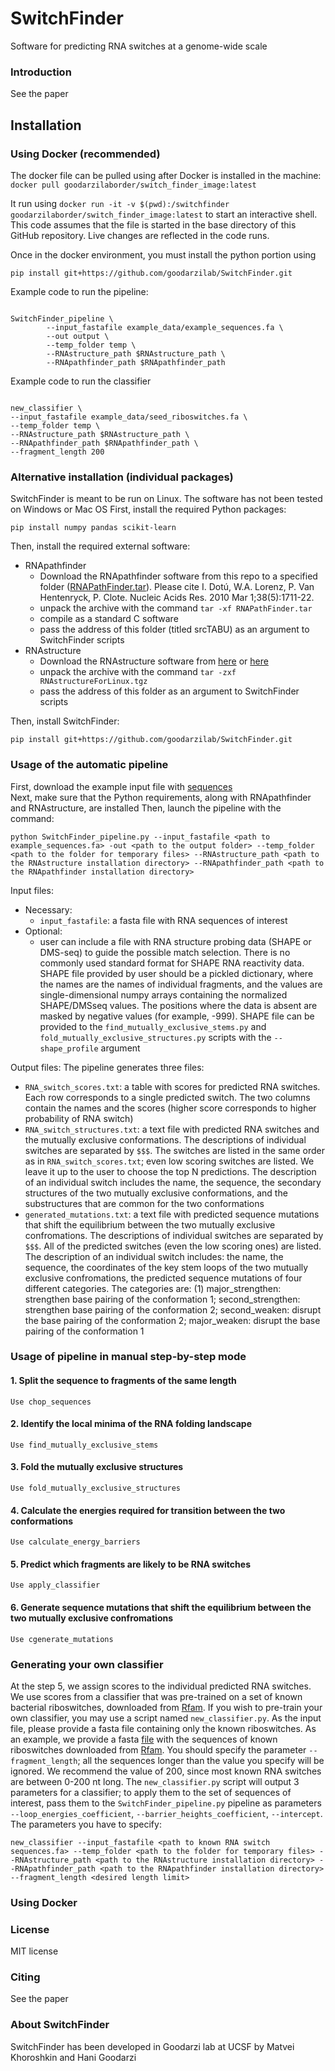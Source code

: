 # SwitchFinder
Software for predicting RNA switches at a genome-wide scale

### Introduction
See the paper

## Installation

### Using Docker (recommended)
The docker file can be pulled using after Docker is installed in the machine:
`docker pull goodarzilaborder/switch_finder_image:latest` 

It run using `docker run -it -v $(pwd):/switchfinder goodarzilaborder/switch_finder_image:latest` to start an interactive shell. This code assumes that the file is started in the base directory of this GitHub repository. Live changes are reflected in the code runs.

Once in the docker environment, you must install the python portion using 
```
pip install git+https://github.com/goodarzilab/SwitchFinder.git
```

Example code to run the pipeline:
````

SwitchFinder_pipeline \
        --input_fastafile example_data/example_sequences.fa \
        --out output \
        --temp_folder temp \
        --RNAstructure_path $RNAstructure_path \
        --RNApathfinder_path $RNApathfinder_path

````

Example code to run the classifier
````

new_classifier \
--input_fastafile example_data/seed_riboswitches.fa \
--temp_folder temp \
--RNAstructure_path $RNAstructure_path \
--RNApathfinder_path $RNApathfinder_path \
--fragment_length 200

````

### Alternative installation (individual packages)
SwitchFinder is meant to be run on Linux. The software has not been tested on Windows or Mac OS
First, install the required Python packages:
```
pip install numpy pandas scikit-learn
```
Then, install the required external software:
- RNApathfinder
	- Download the RNApathfinder software from this repo to a specified folder ([RNAPathFinder.tar](https://github.com/goodarzilab/SwitchFinder/blob/main/RNAPathFinder.tar)). Please cite I. Dotú, W.A. Lorenz, P. Van Hentenryck, P. Clote. Nucleic Acids Res. 2010 Mar 1;38(5):1711-22.
	- unpack the archive with the command `tar -xf RNAPathFinder.tar`
 	- compile as a standard C software
	- pass the address of this folder (titled srcTABU) as an argument to SwitchFinder scripts
- RNAstructure
	- Download the RNAstructure software from [here](http://rna.urmc.rochester.edu/Releases/current/RNAstructureForLinux.tgz) or [here](https://rna.urmc.rochester.edu/RNAstructure.html)
	- unpack the archive with the command `tar -zxf RNAstructureForLinux.tgz`
	- pass the address of this folder as an argument to SwitchFinder scripts	

Then, install SwitchFinder:
```
pip install git+https://github.com/goodarzilab/SwitchFinder.git
```
### Usage of the automatic pipeline
First, download the example input file with [sequences](https://github.com/goodarzilab/SwitchFinder/blob/main/example_data/example_sequences.fa)<br>
Next, make sure that the Python requirements, along with RNApathfinder and RNAstructure, are installed
Then, launch the pipeline with the command: <br>
```
python SwitchFinder_pipeline.py --input_fastafile <path to example_sequences.fa> -out <path to the output folder> --temp_folder <path to the folder for temporary files> --RNAstructure_path <path to the RNAstructure installation directory> --RNApathfinder_path <path to the RNApathfinder installation directory>
```

Input files:
- Necessary:
	- `input_fastafile`: a fasta file with RNA sequences of interest
- Optional:
	- user can include a file with RNA structure probing data (SHAPE or DMS-seq) to guide the possible match selection. There is no commonly used standard format for SHAPE RNA reactivity data. SHAPE file provided by user should be a pickled dictionary, where the names are the names of individual fragments, and the values are single-dimensional numpy arrays containing the normalized SHAPE/DMSseq values. The positions where the data is absent are masked by negative values (for example, -999). SHAPE file can be provided to the `find_mutually_exclusive_stems.py` and `fold_mutually_exclusive_structures.py` scripts with the `--shape_profile` argument

Output files:
The pipeline generates three files:
- `RNA_switch_scores.txt`: a table with scores for predicted RNA switches. Each row corresponds to a single predicted switch. The two columns contain the names and the scores (higher score corresponds to higher probability of RNA switch)
- `RNA_switch_structures.txt`: a text file with predicted RNA switches and the mutually exclusive conformations. The descriptions of individual switches are separated by `$$$`. The switches are listed in the same order as in `RNA_switch_scores.txt`; even low scoring switches are listed. We leave it up to the user to choose the top N predictions. The description of an individual switch includes the name, the sequence, the secondary structures of the two mutually exclusive conformations, and the substructures that are common for the two conformations
- `generated_mutations.txt`: a text file with predicted sequence mutations that shift the equilibrium between the two mutually exclusive confromations. The descriptions of individual switches are separated by `$$$`. All of the predicted switches (even the low scoring ones) are listed. The description of an individual switch includes: the name, the sequence, the coordinates of the key stem loops of the two mutually exclusive confromations, the predicted sequence mutations of four different categories. The categories are: (1) major_strengthen: strengthen base pairing of the conformation 1; second_strengthen: strengthen base pairing of the conformation 2; second_weaken: disrupt the base pairing of the conformation 2; major_weaken: disrupt the base pairing of the conformation 1 


### Usage of pipeline in manual step-by-step mode
#### 1. Split the sequence to fragments of the same length
	Use chop_sequences

#### 2. Identify the local minima of the RNA folding landscape
	Use find_mutually_exclusive_stems

#### 3. Fold the mutually exclusive structures
	Use fold_mutually_exclusive_structures

#### 4. Calculate the energies required for transition between the two conformations
	Use calculate_energy_barriers

#### 5. Predict which fragments are likely to be RNA switches
	Use apply_classifier

#### 6. Generate sequence mutations that shift the equilibrium between the two mutually exclusive confromations
	Use cgenerate_mutations

### Generating your own classifier
At the step 5, we assign scores to the individual predicted RNA switches. We use scores from a classifier that was pre-trained on a set of known bacterial riboswitches, downloaded from [Rfam](https://rfam.xfam.org/). If you wish to pre-train your own classifier, you may use a script named `new_classifier.py`. As the input file, please provide a fasta file containing only the known riboswitches. As an example, we provide a fasta [file](https://github.com/goodarzilab/SwitchFinder/blob/main/example_data/seed_riboswitches.fa) with the sequences of known riboswitches downloaded from [Rfam](ftp://ftp.ebi.ac.uk/pub/databases/Rfam/CURRENT). You should specify the parameter `--fragment_length`; all the sequences longer than the value you specify will be ignored. We recommend the value of 200, since most known RNA switches are between 0-200 nt long. The `new_classifier.py` script will output 3 parameters for a classifier; to apply them to the set of sequences of interest, pass them to the `SwitchFinder_pipeline.py` pipeline as parameters `--loop_energies_coefficient`, `--barrier_heights_coefficient`, `--intercept`. The parameters you have to specify:
```
new_classifier --input_fastafile <path to known RNA switch sequences.fa> --temp_folder <path to the folder for temporary files> --RNAstructure_path <path to the RNAstructure installation directory> --RNApathfinder_path <path to the RNApathfinder installation directory> --fragment_length <desired length limit>
```

### Using Docker



### License
MIT license

### Citing
See the paper

### About SwitchFinder
SwitchFinder has been developed in Goodarzi lab at UCSF by Matvei Khoroshkin and Hani Goodarzi
